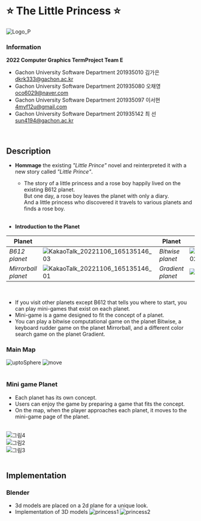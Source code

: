 # ⭐ **The Little Princess** ⭐
![Logo_P](https://user-images.githubusercontent.com/96913056/200159252-8bb3c856-6298-4f31-9d42-e80818206d54.png)
<br>
### Information
**2022 Computer Graphics TermProject Team E**
- Gachon University Software Department 201935010 김가은 dkrk333@gachon.ac.kr <br>
- Gachon University Software Department 201935080 오채영 oco6029@naver.com <br>
- Gachon University Software Department 201935097 이서현 4myf12u@gmail.com <br>
- Gachon University Software Department 201935142 최  선 sun4194@gachon.ac.kr <br>
<br>

## Description
- **Hommage** the existing _"Little Prince"_ novel and reinterpreted it with a new story called _"Little Prince"_.<br>
  - The story of a little princess and a rose boy happily lived on the existing B612 planet. <br>
 But one day, a rose boy leaves the planet with only a diary.<br>
 And a little princess who discovered it travels to various planets and finds a rose boy. <br><br>
 
 - **Introduction to the Planet**<br>
 
|Planet| |Planet| |
|-----|---|-----|---|
|*B612 planet*|![KakaoTalk_20221106_165135146_03](https://user-images.githubusercontent.com/96913056/200160457-76e602c4-cf25-4bbe-b38b-f19955284e9a.png)|*Bitwise planet*|![KakaoTalk_20221106_165135146_02](https://user-images.githubusercontent.com/96913056/200160459-2ba0176f-02d8-412e-afa0-e97d73cbd6f9.png)
|*Mirrorball planet*|![KakaoTalk_20221106_165135146_01](https://user-images.githubusercontent.com/96913056/200160462-8afac903-e84e-45fa-bfa7-79868660d76e.png)|*Gradient planet*|![KakaoTalk_20221106_165135146](https://user-images.githubusercontent.com/96913056/200160467-8105f686-9dda-4dac-900d-232a5d050eb3.png)
<br>

  - If you visit other planets except B612 that tells you where to start, you can play mini-games that exist on each planet.<br>
  - Mini-game is a game designed to fit the concept of a planet.<br>
  - You can play a bitwise computational game on the planet Bitwise, a keyboard rudder game on the planet Mirrorball, and a different color search game on the planet Gradient.<br>

### Main Map

![uptoSphere](https://user-images.githubusercontent.com/96913056/200160669-7208266b-b7cf-4233-b2ee-e70a6d09600a.gif)
![move](https://user-images.githubusercontent.com/96913056/200160675-c5ddb456-e427-4ede-b53e-db895a6463db.gif)<br><br>

### Mini game Planet
- Each planet has its own concept.<br>
- Users can enjoy the game by preparing a game that fits the concept.<br>
- On the map, when the player approaches each planet, it moves to the mini-game page of the planet.<br><br>

![그림4](https://user-images.githubusercontent.com/96913056/200161426-a7f42d44-9898-468e-a728-90b6ab2beee6.gif)<br>
![그림2](https://user-images.githubusercontent.com/96913056/200161429-8ab31603-7058-446a-a850-df9052694f23.gif)<br>
![그림3](https://user-images.githubusercontent.com/96913056/200161430-f98938f5-3fb6-4e1b-ba84-d611e64b2e03.gif)
<br><br>

## Implementation

### Blender
- 3d models are placed on a 2d plane for a unique look.<br>
- Implementation of 3D models
![princess1](https://user-images.githubusercontent.com/96913056/200161562-d90a83af-1232-4490-9a7a-bc912430c88f.gif)
![princess2](https://user-images.githubusercontent.com/96913056/200161566-4a72203f-f1d0-48ac-99e7-7d67d7d12523.gif)
<br>




<br><br>

